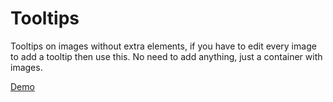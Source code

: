 # Tooltips
Tooltips on images without extra elements, if you have to edit every image to add a tooltip then use this. No need to add anything, just a container with images.

[Demo](https://arcandres.github.io/tooltips/)
